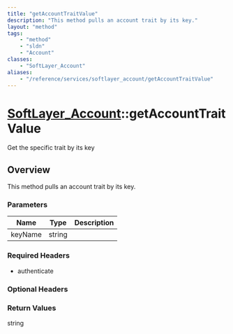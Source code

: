 ```yaml
---
title: "getAccountTraitValue"
description: "This method pulls an account trait by its key."
layout: "method"
tags:
    - "method"
    - "sldn"
    - "Account"
classes:
    - "SoftLayer_Account"
aliases:
    - "/reference/services/softlayer_account/getAccountTraitValue"
---
```

# [SoftLayer_Account](/reference/services/SoftLayer_Account)::getAccountTraitValue

Get the specific trait by its key


## Overview 
This method pulls an account trait by its key. 

### Parameters 
|Name | Type | Description |
| --- | --- | --- |
|keyName| string| |


### Required Headers
* authenticate

### Optional Headers

### Return Values
string

